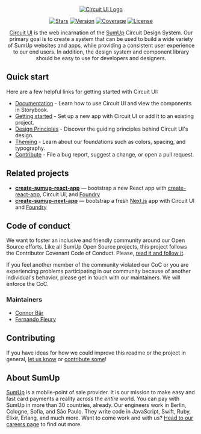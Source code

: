 <div align="center">

[![Circuit UI Logo](https://circuit.sumup.com/images/logo-header.png)](https://circuit.sumup.com)

[![Stars](https://img.shields.io/github/stars/sumup-oss/circuit-ui?style=social)](https://github.com/sumup-oss/circuit-ui/) [![Version](https://img.shields.io/npm/v/@sumup/circuit-ui)](https://www.npmjs.com/package/@sumup/circuit-ui) [![Coverage](https://img.shields.io/codecov/c/github/sumup-oss/circuit-ui)](https://codecov.io/gh/sumup-oss/circuit-ui) [![License](https://img.shields.io/github/license/sumup-oss/circuit-ui)](https://github.com/sumup-oss/circuit-ui/blob/main/LICENSE)

[Circuit UI](https://circuit.sumup.com) is the web incarnation of the [SumUp](https://sumup.com) Circuit Design System. Our primary goal is to create a system that can be used to build a wide variety of SumUp websites and apps, while providing a consistent user experience to our end users. In addition, the design system and component library should be easy to use for developers and designers.

</div>

## Quick start

Here are a few helpful links for getting started with Circuit UI:

- [Documentation](https://circuit.sumup.com/) - Learn how to use Circuit UI and view the components in Storybook.
- [Getting started](https://circuit.sumup.com/?path=/docs/introduction-getting-started--page) - Set up a new app with Circuit UI or add it to an existing project.
- [Design Principles](https://circuit.sumup.com/?path=/docs/introduction-design-principles--page) - Discover the guiding principles behind Circuit UI's design.
- [Theming](https://circuit.sumup.com/?path=/docs/advanced-theme--page) - Learn about our foundations such as colors, spacing, and typography.
- [Contribute](https://circuit.sumup.com/?path=/docs/introduction-contributing--page) - File a bug report, suggest a change, or open a pull request.

## Related projects

- **[create-sumup-react-app](https://github.com/sumup/create-sumup-react-app)** — bootstrap a new React app with [create-react-app](https://create-react-app.dev/), Circuit UI, and [Foundry](https://github.com/sumup-oss/foundry)
- **[create-sumup-next-app](https://github.com/sumup/create-sumup-next-app)** — bootstrap a fresh [Next.js](https://nextjs.org/) app with Circuit UI and [Foundry](https://github.com/sumup-oss/foundry)

## Code of conduct

We want to foster an inclusive and friendly community around our Open Source efforts. Like all SumUp Open Source projects, this project follows the Contributor Covenant Code of Conduct. Please, [read it and follow it](CODE_OF_CONDUCT.md).

If you feel another member of the community violated our CoC or you are experiencing problems participating in our community because of another individual's behavior, please get in touch with our maintainers. We will enforce the CoC.

### Maintainers

- [Connor Bär](mailto:connor.baer@sumup.com)
- [Fernando Fleury](mailto:fernando.fleury@sumup.com)

## Contributing

If you have ideas for how we could improve this readme or the project in general, [let us know](https://github.com/sumup-oss/circuit-ui/issues) or [contribute some](https://github.com/sumup-oss/circuit-ui/edit/main/README.md)!

## About SumUp

[SumUp](https://sumup.com) is a mobile-point of sale provider. It is our mission to make easy and fast card payments a reality across the _entire_ world. You can pay with SumUp in more than 30 countries, already. Our engineers work in Berlin, Cologne, Sofia, and Sāo Paulo. They write code in JavaScript, Swift, Ruby, Elixir, Erlang, and much more. Want to come work and with us? [Head to our careers page](https://sumup.com/careers) to find out more.
